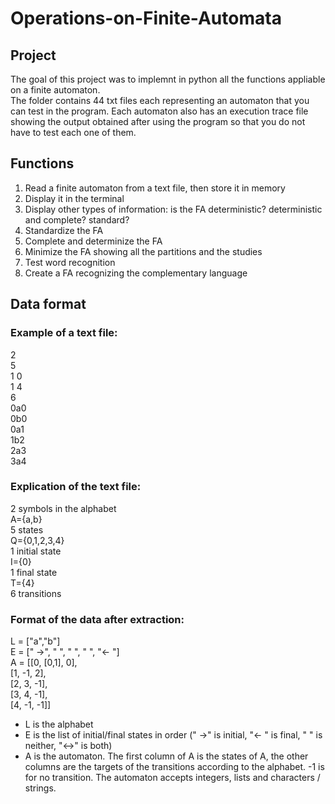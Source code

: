 # Operations-on-Finite-Automata
## Project
The goal of this project was to implemnt in python all the functions appliable on a finite automaton.<br>
The folder contains 44 txt files each representing an automaton that you can test in the program. Each automaton also has an execution trace file showing the output obtained after using the program so that you do not have to test each one of them.
## Functions
1. Read a finite automaton from a text file, then store it in memory
2. Display it in the terminal
3. Display other types of information: is the FA deterministic? deterministic and complete? standard?
4. Standardize the FA
5. Complete and determinize the FA
6. Minimize the FA showing all the partitions and the studies
7. Test word recognition
8. Create a FA recognizing the complementary language
## Data format
### Example of a text file:<br>
2<br>
5<br>
1 0<br>
1 4<br>
6<br>
0a0<br>
0b0<br>
0a1<br>
1b2<br>
2a3<br>
3a4<br>
### Explication of the text file:<br>
2 symbols in the alphabet<br>
A={a,b}<br>
5 states<br>
Q={0,1,2,3,4}<br>
1 initial state<br>
I={0}<br>
1 final state<br>
T={4}<br>
6 transitions
### Format of the data after extraction:<br>
L = ["a","b"]<br>
E = [" ->", "   ", "   ", "   ", "<- "]<br>
A = [[0, [0,1], 0],<br>
     [1, -1, 2],<br>
     [2, 3, -1],<br>
     [3, 4, -1],<br>
     [4, -1, -1]]<br> 

- L is the alphabet
- E is the list of initial/final states in order (" ->" is initial, "<- " is final, "   " is neither, "<->" is both)
- A is the automaton. The first column of A is the states of A, the other columns are the targets of the transitions according to the alphabet. -1 is for no transition. The automaton accepts integers, lists and characters / strings.
